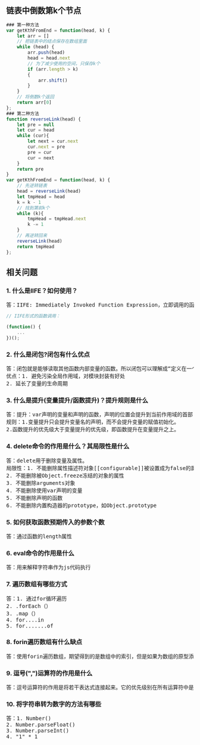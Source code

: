 ## 链表中倒数第k个节点
```js
### 第一种方法
var getKthFromEnd = function(head, k) {
    let arr = []
	// 把链表中的结点保存在数组里面
    while (head) {
        arr.push(head)
        head = head.next
		// 为了减少使用的空间，只保存k个
        if (arr.length > k)
        {
            arr.shift()
        }
    }
	// 将倒数k个返回
    return arr[0]
};
### 第二种方法
function reverseLink(head) {
    let pre = null
    let cur = head
    while (cur){
        let next = cur.next
        cur.next = pre
        pre = cur
        cur = next
    }
    return pre
}
var getKthFromEnd = function(head, k) {
	// 先逆转链表
    head = reverseLink(head)
    let tmpHead = head
    k = k - 1
	// 找到第前k个
    while (k){
        tmpHead = tmpHead.next
        k -= 1
    }
	// 再逆转回来
    reverseLink(head)
    return tmpHead
};
```
## 相关问题
### 1. 什么是IIFE？如何使用？
<pre>
答：IIFE: Immediately Invoked Function Expression，立即调用的函数表达式，也就是说，声明函数后立即调用这个函数。
</pre>
```js
// IIFE形式的函数调用：

(function() {
    ...
})();
```
### 2. 什么是闭包?闭包有什么优点
<pre>
答：闭包就是能够读取其他函数内部变量的函数。所以闭包可以理解成“定义在一个函数内部的函数”。
优点：1. 避免污染全局作用域，对模块封装有好处
2. 延长了变量的生命周期
</pre>
### 3. 什么是提升(变量提升/函数提升)？提升规则是什么
<pre>
答：提升：var声明的变量和声明的函数，声明的位置会提升到当前作用域的首部
规则：1.变量提升只会提升变量名的声明，而不会提升变量的赋值初始化。
2.函数提升的优先级大于变量提升的优先级，即函数提升在变量提升之上。
</pre>
### 4. delete命令的作用是什么？其局限性是什么
<pre>
答：delete用于删除变量及属性。
局限性：1. 不能删除属性描述符对象[[configurable]]被设置成为false的属性。
2. 不能删除被Object.freeze冻结的对象的属性
3. 不能删除arguments对象
4. 不能删除使用var声明的变量
5. 不能删除声明的函数
6. 不能删除内置构造器的prototype，如Object.prototype
</pre>
### 5. 如何获取函数预期传入的参数个数
<pre>
答：通过函数的length属性
</pre>
### 6. eval命令的作用是什么
<pre>
答：用来解释字符串作为js代码执行
</pre>
### 7. 遍历数组有哪些方式
<pre>
答：1. 通过for循环遍历
2. .forEach（）
3. .map（）
4. for....in
5. for.......of
</pre>
### 8. forin遍历数组有什么缺点
<pre>
答：使用forin遍历数组，期望得到的是数组中的索引，但是如果为数组的原型添加了方法，也会将该方法遍历出来，容易出现意料之外的结果
</pre>
### 9. 逗号(",")运算符的作用是什么
<pre>
答：逗号运算符的作用是将若干表达式连接起来。它的优先级别在所有运算符中是最低的，结合方向是"自左至右"的
</pre>
### 10. 将字符串转为数字的方法有哪些
<pre>
答：1. Number()
2. Number.parseFloat()
3. Number.parseInt()
4. "1" * 1
</pre>